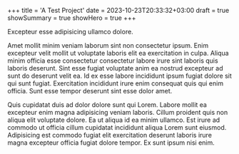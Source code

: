+++
title = 'A Test Project'
date = 2023-10-23T20:33:32+03:00
draft = true
showSummary = true
showHero = true
+++

Excepteur esse adipisicing ullamco dolore.

Amet mollit minim veniam laborum sint non consectetur ipsum. Enim excepteur velit mollit ut voluptate laboris elit ea exercitation in culpa. Aliqua minim officia esse consectetur consectetur labore irure sint laboris quis laboris deserunt. Sint esse fugiat voluptate anim ea nostrud excepteur ad sunt do deserunt velit ea. Id ex esse labore incididunt ipsum fugiat dolore sit qui sunt fugiat. Exercitation incididunt irure enim consequat quis qui enim officia. Sunt esse tempor deserunt sint esse dolor amet.

Quis cupidatat duis ad dolor dolore sunt qui Lorem. Labore mollit ea excepteur enim magna adipisicing veniam laboris. Cillum proident quis non aliqua elit voluptate dolore. Ea ut aliqua id ea minim ullamco. Est irure ad commodo ut officia cillum cupidatat incididunt aliqua Lorem sunt eiusmod. Adipisicing est commodo fugiat elit exercitation deserunt laboris irure magna excepteur officia fugiat dolore tempor. Ex sunt ipsum nisi enim.
